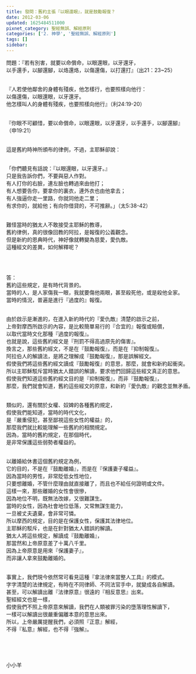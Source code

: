 ```yaml
---
title: 發問：舊約主張『以眼還眼』，就是鼓勵報復？
date: 2012-03-06
updated: 1625484511000
pixnet_category: 聖經無誤、解經原則
categories: ['2. 神學', '聖經無誤、解經原則']
tags: []
sidebar: 
---
```


<p>問題：『若有別害，就要以命償命，以眼還眼，以牙還牙，<br/>
以手還手，以腳還腳，以烙還烙，以傷還傷，以打還打』（出21：23~25）</p>
<p><br/>
『人若使他鄰舍的身體有殘疾，他怎樣行，也要照樣向他行：<br/>
以傷還傷，以眼還眼，以牙還牙。<br/>
他怎樣叫人的身體有殘疾，也要照樣向他行』（利24:19-20）</p>
<p><br/>
『你眼不可顧惜，要以命償命，以眼還眼，以牙還牙，以手還手，以腳還腳』<br/>
（申19:21）</p>
<p><br/>
這是舊約時神所頒布的律例，不過，主耶穌卻說：</p>
<p><br/>
「你們聽見有話說：『以眼還眼，以牙還牙。』<br/>
只是我告訴你們，不要與惡人作對。<br/>
有人打你的右臉，連左臉也轉過來由他打；<br/>
有人想要告你，要拿你的裏衣，連外衣也由他拿去；<br/>
有人強逼你走一里路，你就同他走二里；<br/>
有求你的，就給他；有向你借貸的，不可推辭。」（太5:38-42）</p>
<p><br/>
難怪當時的猶太人不敢接受主耶穌的教導，<br/>
舊約律例，真的很像回教的阿拉，是報復的公義觀念。<br/>
但是新約的恩典時代，神好像就轉變為慈愛，愛仇敵。<br/>
這種經文的差異，如何解釋呢？ </p>
<p> </p>
<p><br/>
答：<br/>
舊約這些規定，是有時代背景的。<br/>
當時的人，是人家傷我一眼，我就要傷他兩眼，甚至殺死他，或是殺他全家。<br/>
當時的情況，普遍是進行『過度的』報復。</p>
<p><br/>
由於啟示是漸進的，在進入新約時代的『愛仇敵』清楚的啟示之前，<br/>
上帝對摩西所啟示的內容，是比較簡單易行的『合宜的』報復或賠償，<br/>
以取代當時文化那種『過度的報復』。<br/>
也就是說，這些舊約經文是『刑罰不得高過原先的傷害』。<br/>
換言之，那些舊約經文，不是在『鼓勵報復』，而是在『抑制報復』。<br/>
阿拉伯人的解讀法，是將之理解成『鼓勵報復』，那是誤解經文。<br/>
假使我們將這些舊約經文讀成『鼓勵報復』的意思，那麼，就會和新約起衝突。<br/>
所以主耶穌駁斥當時猶太人錯誤的解讀，要求他們回歸這些經文真正的意思。<br/>
假使我們知道這些舊約經文目的是『抑制報復』，而非『鼓勵報復』，<br/>
那麼，我們就會知道，舊約這些經文的原意，和新約『愛仇敵』的觀念並無矛盾。</p>
<p><br/>
類似的，還有關於女權、奴婢的各種舊約規定，<br/>
假使我們能知道，當時的時代文化，<br/>
是『嚴重侵犯，甚至鄙視這些女性的權益』的，<br/>
那麼我們就比較能理解一些舊約的相關規定。<br/>
因為，當時的舊約規定，在那個時代，<br/>
是非常保護這些弱勢者權益的。</p>
<p><br/>
以離婚給休書這個舊約規定為例，<br/>
它的目的，不是在『鼓勵離婚』，而是在『保護妻子權益』。<br/>
因為當時的男性，非常貶低女性地位，<br/>
只要想離婚，不管什麼理由就直接離了，而且也不給任何證明或文件。<br/>
這樣一來，那些離婚的女性會很慘，<br/>
因為地位不明，既無法改嫁，又很難謀生。<br/>
當時的女性，因為社會地位低落，又常無謀生能力，<br/>
一旦被丈夫遺棄，會非常可憐。<br/>
所以摩西的規定，目的是在保護女性，保護其法律地位。<br/>
主耶穌的駁斥，也是在針對猶太人錯誤的解讀。<br/>
猶太人將這些規定，解讀成『鼓勵離婚』，<br/>
那當然和上帝原意差了十萬八千里。<br/>
因為上帝原意是用來『保護妻子』，<br/>
而非讓人拿來鼓勵離婚的。</p>
<p><br/>
事實上，我們現今依然常可看見這種『拿法律來當整人工具』的模式。<br/>
字字清楚的法律規定，有時在不同律師、不同法官手中，就變成各自解讀。<br/>
甚至，可以解讀出離『法律原意』很遠的『相反意思』出來。<br/>
聖經經文也是一樣，<br/>
假使我們不照上帝原意來解讀，我們在人類被罪污染的墮落理性解讀下，<br/>
一樣可以解讀出很嚴重偏離本意的意思出來。<br/>
所以，上帝嚴厲提醒我們，必須照『正意』解經，<br/>
不得『私意』解經，也不得『強解』。</p>
<p> </p>
<p> </p>
<p>小小羊</p>
<p> </p>
